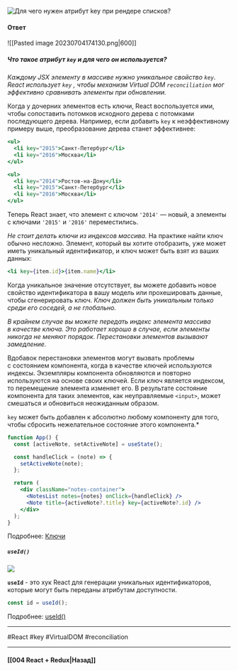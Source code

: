 ![Для чего нужен атрибут `key` при рендере списков?](https://youtu.be/yvOXvZ8aEFo?t=526)

#### Ответ

![[Pasted image 20230704174130.png|600]]

##### Что такое атрибут `key` и для чего он используется?

*Каждому JSX элементу в массиве нужно уникальное свойство `key`*.
*React использует `key` , чтобы механизм Virtual DOM `reconciliation` мог эффективно сравнивать элементы при обновлении.* 

Когда у дочерних элементов есть ключи, React воспользуется ими, чтобы сопоставить потомков исходного дерева с потомками последующего дерева. Например, если добавить `key` к неэффективному примеру выше, преобразование дерева станет эффективнее:

```jsx
<ul>
  <li key="2015">Санкт-Петербург</li>
  <li key="2016">Москва</li>
</ul>

<ul>
  <li key="2014">Ростов-на-Дону</li>
  <li key="2015">Санкт-Петербург</li>
  <li key="2016">Москва</li>
</ul>
```

Теперь React знает, что элемент с ключом `'2014'` — новый, а элементы с ключами `'2015'` и `'2016'` переместились.

*Не стоит делать ключи из индексов массива.* На практике найти ключ обычно несложно. Элемент, который вы хотите отобразить, уже может иметь уникальный идентификатор, и ключ может быть взят из ваших данных:

```jsx
<li key={item.id}>{item.name}</li>
```

Когда уникальное значение отсутствует, вы можете добавить новое свойство идентификатора в вашу модель или прохешировать данные, чтобы сгенерировать ключ. *Ключ должен быть уникальным только среди его соседей, а не глобально.*

*В крайнем случае вы можете передать индекс элемента массива в качестве ключа. Это работает хорошо в случае, если элементы никогда не меняют порядок. Перестановки элементов вызывают замедление.*

Вдобавок перестановки элементов могут вызвать проблемы с состоянием компонента, когда в качестве ключей используются индексы. Экземпляры компонента обновляются и повторно используются на основе своих ключей. Если ключ является индексом, то перемещение элемента изменяет его. В результате состояние компонента для таких элементов, как неуправляемые `<input>`, может смешаться и обновиться неожиданным образом.

`key` может быть добавлен к абсолютно любому компоненту для того, чтобы сбросить нежелательное состояние этого компонента.*

```jsx
function App() {
  const [activeNote, setActiveNote] = useState();

  const handleClick = (note) => {
    setActiveNote(note);
  };

  return (
    <div className="notes-container">
      <NotesList notes={notes} onClick={handleClick} />
      <Note title={activeNote?.title} key={activeNote?.id} />
    </div>
  );
}
```

Подробнее: [Ключи](https://ru.react.js.org/docs/lists-and-keys.html#%D0%9A%D0%BB%D1%8E%D1%87%D0%B8)

##### `useId()`

![](https://www.youtube.com/watch?v=GNVI9Pr_RKQ&t=55s)

**`useId`** - это хук React для генерации уникальных идентификаторов, которые могут быть переданы атрибутам доступности.

```jsx
const id = useId();
```

Подробнее: [useId()](https://reactdev.ru/reference/useId/#_8)

____
#React #key #VirtualDOM #reconciliation 

____

#### [[004 React + Redux|Назад]]